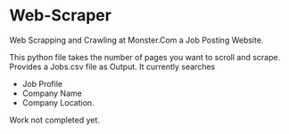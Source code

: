 # Web-Scraper
Web Scrapping and Crawling at Monster.Com a Job Posting Website.

This python file takes the number of pages you want to scroll and scrape. Provides a Jobs.csv file as Output.
It currently searches
- Job Profile
- Company Name
- Company Location.

Work not completed yet.
